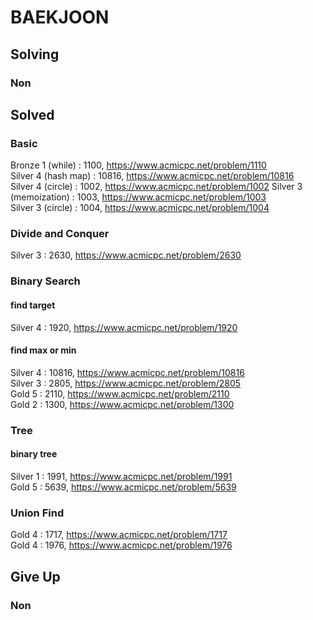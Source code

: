 # BAEKJOON

## Solving
### Non

## Solved
### Basic
Bronze 1 (while) : 1100, https://www.acmicpc.net/problem/1110  
Silver 4 (hash map) : 10816, https://www.acmicpc.net/problem/10816  
Silver 4 (circle) : 1002, https://www.acmicpc.net/problem/1002
Silver 3 (memoization) : 1003, https://www.acmicpc.net/problem/1003  
Silver 3 (circle) : 1004, https://www.acmicpc.net/problem/1004

### Divide and Conquer
Silver 3 : 2630, https://www.acmicpc.net/problem/2630

### Binary Search
#### find target
Silver 4 : 1920, https://www.acmicpc.net/problem/1920

#### find max or min
Silver 4 : 10816, https://www.acmicpc.net/problem/10816  
Silver 3 : 2805, https://www.acmicpc.net/problem/2805  
Gold 5 : 2110, https://www.acmicpc.net/problem/2110  
Gold 2 : 1300, https://www.acmicpc.net/problem/1300

### Tree
#### binary tree
Silver 1 : 1991, https://www.acmicpc.net/problem/1991  
Gold 5 : 5639, https://www.acmicpc.net/problem/5639

### Union Find
Gold 4 : 1717, https://www.acmicpc.net/problem/1717  
Gold 4 : 1976, https://www.acmicpc.net/problem/1976

## Give Up
### Non